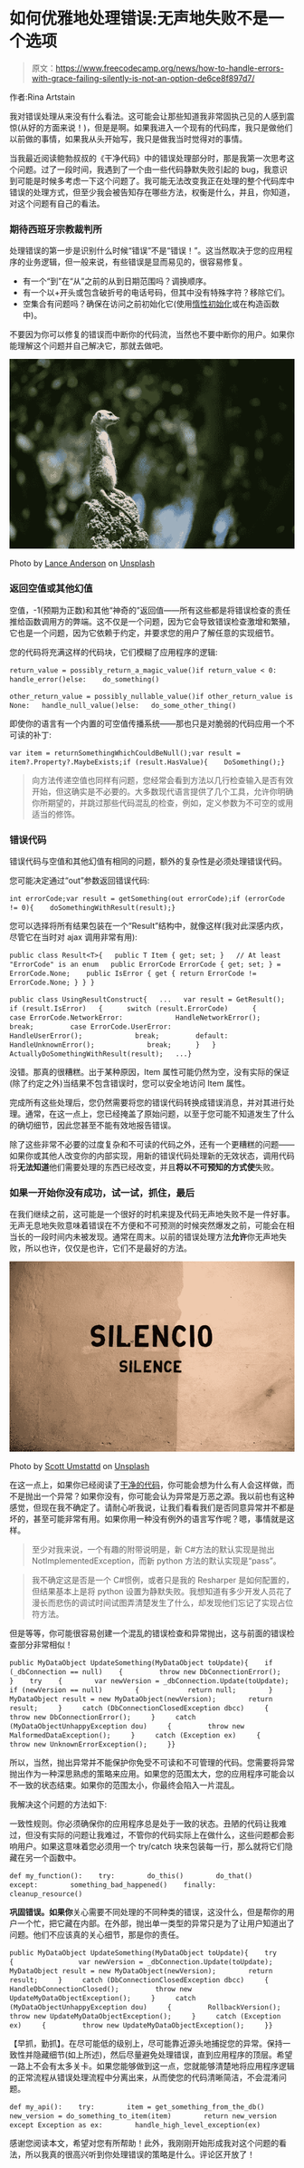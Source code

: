 # 如何优雅地处理错误:无声地失败不是一个选项

> 原文：<https://www.freecodecamp.org/news/how-to-handle-errors-with-grace-failing-silently-is-not-an-option-de6ce8f897d7/>

作者:Rina Artstain

我对错误处理从来没有什么看法。这可能会让那些知道我非常固执己见的人感到震惊(从好的方面来说！)，但是是啊。如果我进入一个现有的代码库，我只是做他们以前做的事情，如果我从头开始写，我只是做我当时觉得对的事情。

当我最近阅读鲍勃叔叔的《干净代码》中的错误处理部分时，那是我第一次思考这个问题。过了一段时间，我遇到了一个由一些代码静默失败引起的 bug，我意识到可能是时候多考虑一下这个问题了。我可能无法改变我正在处理的整个代码库中错误的处理方式，但至少我会被告知存在哪些方法，权衡是什么，并且，你知道，对这个问题有自己的看法。

### **期待西班牙宗教裁判所**

处理错误的第一步是识别什么时候“错误”不是“错误！”。这当然取决于您的应用程序的业务逻辑，但一般来说，有些错误是显而易见的，很容易修复。

*   有一个“到”在“从”之前的从到日期范围吗？调换顺序。
*   有一个以+开头或包含破折号的电话号码，但其中没有特殊字符？移除它们。
*   空集合有问题吗？确保在访问之前初始化它(使用[惰性初始化](https://en.wikipedia.org/wiki/Lazy_initialization)或在构造函数中)。

不要因为你可以修复的错误而中断你的代码流，当然也不要中断你的用户。如果你能理解这个问题并自己解决它，那就去做吧。

![gMPEtUMvrcUzejIk2Qc1m2yjc-vPWBeLCqAU](img/81ee46ca9f17e74ffa83b25f1811f309.png)

Photo by [Lance Anderson](https://unsplash.com/photos/7DITOdv_Uxo?utm_source=unsplash&utm_medium=referral&utm_content=creditCopyText) on [Unsplash](https://unsplash.com/search/photos/expect?utm_source=unsplash&utm_medium=referral&utm_content=creditCopyText)

### **返回空值或其他幻值**

空值，-1(预期为正数)和其他“神奇的”返回值——所有这些都是将错误检查的责任推给函数调用方的弊端。这不仅是一个问题，因为它会导致错误检查激增和繁殖，它也是一个问题，因为它依赖于约定，并要求您的用户了解任意的实现细节。

您的代码将充满这样的代码块，它们模糊了应用程序的逻辑:

```
return_value = possibly_return_a_magic_value()if return_value < 0:   handle_error()else:    do_something()
```

```
other_return_value = possibly_nullable_value()if other_return_value is None:   handle_null_value()else:   do_some_other_thing()
```

即使你的语言有一个内置的可空值传播系统——那也只是对脆弱的代码应用一个不可读的补丁:

```
var item = returnSomethingWhichCouldBeNull();var result = item?.Property?.MaybeExists;if (result.HasValue){    DoSomething();}
```

> 向方法传递空值也同样有问题，您经常会看到方法以几行检查输入是否有效开始，但这确实是不必要的。大多数现代语言提供了几个工具，允许你明确你所期望的，并跳过那些代码混乱的检查，例如，定义参数为不可空的或用适当的修饰。

### 错误代码

错误代码与空值和其他幻值有相同的问题，额外的复杂性是必须处理错误代码。

您可能决定通过“out”参数返回错误代码:

```
int errorCode;var result = getSomething(out errorCode);if (errorCode != 0){    doSomethingWithResult(result);}
```

您可以选择将所有结果包装在一个“Result”结构中，就像这样(我对此深感内疚，尽管它在当时对 ajax 调用非常有用):

```
public class Result<T>{   public T Item { get; set; }   // At least "ErrorCode" is an enum   public ErrorCode ErrorCode { get; set; } = ErrorCode.None;    public IsError { get { return ErrorCode != ErrorCode.None; } } }
```

```
public class UsingResultConstruct{   ...   var result = GetResult();   if (result.IsError)   {      switch (result.ErrorCode)      {         case ErrorCode.NetworkError:             HandleNetworkError();             break;         case ErrorCode.UserError:             HandleUserError();             break;         default:             HandleUnknownError();             break;      }   }   ActuallyDoSomethingWithResult(result);   ...}
```

没错。那真的很糟糕。出于某种原因，Item 属性可能仍然为空，没有实际的保证(除了约定之外)当结果不包含错误时，您可以安全地访问 Item 属性。

完成所有这些处理后，您仍然需要将您的错误代码转换成错误消息，并对其进行处理。通常，在这一点上，您已经掩盖了原始问题，以至于您可能不知道发生了什么的确切细节，因此您甚至不能有效地报告错误。

除了这些非常不必要的过度复杂和不可读的代码之外，还有一个更糟糕的问题——如果你或其他人改变你的内部实现，用新的错误代码处理新的无效状态，调用代码将**无法知道**他们需要处理的东西已经改变，并且**将以不可预知的方式使**失败。

### 如果一开始你没有成功，试一试，抓住，最后

在我们继续之前，这可能是一个很好的时机来提及代码无声地失败不是一件好事。无声无息地失败意味着错误在不方便和不可预测的时候突然爆发之前，可能会在相当长的一段时间内未被发现。通常在周末。以前的错误处理方法**允许**你无声地失败，所以也许，仅仅是也许，它们不是最好的方法。

![uJ6t46B9KpmPOCj1t9YGx48xEZcv-LSX-XdH](img/1780bd8686b6e49e7fbf44c72548899c.png)

Photo by [Scott Umstattd](https://unsplash.com/photos/iSTs6Lcu-Ek?utm_source=unsplash&utm_medium=referral&utm_content=creditCopyText) on [Unsplash](https://unsplash.com/search/photos/spanish?utm_source=unsplash&utm_medium=referral&utm_content=creditCopyText)

在这一点上，如果你已经阅读了[干净的代码](https://www.oreilly.com/library/view/clean-code/9780136083238/)，你可能会想为什么有人会这样做，而不是抛出一个异常？如果你没有，你可能会认为异常是万恶之源。我以前也有这种感觉，但现在我不确定了。请耐心听我说，让我们看看我们是否同意异常并不都是坏的，甚至可能非常有用。如果你用一种没有例外的语言写作呢？嗯，事情就是这样。

> 至少对我来说，一个有趣的附带说明是，新 C#方法的默认实现是抛出 NotImplementedException，而新 python 方法的默认实现是“pass”。

> 我不确定这是否是一个 C#惯例，或者只是我的 Resharper 是如何配置的，但结果基本上是将 python 设置为静默失败。我想知道有多少开发人员花了漫长而悲伤的调试时间试图弄清楚发生了什么，却发现他们忘记了实现占位符方法。

但是等等，你可能很容易创建一个混乱的错误检查和异常抛出，这与前面的错误检查部分非常相似！

```
public MyDataObject UpdateSomething(MyDataObject toUpdate){    if (_dbConnection == null)    {         throw new DbConnectionError();    }    try    {        var newVersion = _dbConnection.Update(toUpdate);        if (newVersion == null)        {            return null;        }        MyDataObject result = new MyDataObject(newVersion);        return result;     }     catch (DbConnectionClosedException dbcc)     {         throw new DbConnectionError();     }     catch (MyDataObjectUnhappyException dou)     {         throw new MalformedDataException();     }     catch (Exception ex)     {         throw new UnknownErrorException();     }}
```

所以，当然，抛出异常并不能保护你免受不可读和不可管理的代码。您需要将异常抛出作为一种深思熟虑的策略来应用。如果您的范围太大，您的应用程序可能会以不一致的状态结束。如果你的范围太小，你最终会陷入一片混乱。

我解决这个问题的方法如下:

一致性规则。你必须确保你的应用程序总是处于一致的状态。丑陋的代码让我难过，但没有实际的问题让我难过，不管你的代码实际上在做什么，这些问题都会影响用户。如果这意味着您必须用一个 try/catch 块来包装每一行，那么就将它们隐藏在另一个函数中。

```
def my_function():    try:        do_this()        do_that()    except:        something_bad_happened()    finally:        cleanup_resource()
```

**巩固错误。**如果**你**关心需要不同处理的不同种类的错误，这没什么，但是帮你的用户一个忙，把它藏在内部。在外部，抛出单一类型的异常只是为了让用户知道出了问题。他们不应该真的关心细节，那是你的责任。

```
public MyDataObject UpdateSomething(MyDataObject toUpdate){    try    {                var newVersion = _dbConnection.Update(toUpdate);        MyDataObject result = new MyDataObject(newVersion);        return result;     }     catch (DbConnectionClosedException dbcc)     {         HandleDbConnectionClosed();         throw new UpdateMyDataObjectException();     }     catch (MyDataObjectUnhappyException dou)     {         RollbackVersion();         throw new UpdateMyDataObjectException();     }     catch (Exception ex)     {         throw new UpdateMyDataObjectException();     }}
```

【早抓，勤抓】。在尽可能低的级别上，尽可能靠近源头地捕捉您的异常。保持一致性并隐藏细节(如上所述)，然后尽量避免处理错误，直到应用程序的顶层。希望一路上不会有太多关卡。如果您能够做到这一点，您就能够清楚地将应用程序逻辑的正常流程从错误处理流程中分离出来，从而使您的代码清晰简洁，不会混淆问题。

```
def my_api():    try:        item = get_something_from_the_db()        new_version = do_something_to_item(item)        return new_version    except Exception as ex:        handle_high_level_exception(ex)
```

感谢您阅读本文，希望对您有所帮助！此外，我刚刚开始形成我对这个问题的看法，所以我真的很高兴听到你处理错误的策略是什么。评论区开放了！